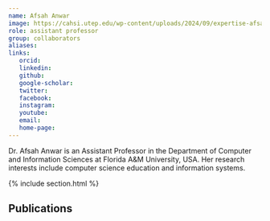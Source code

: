 ```yaml
---
name: Afsah Anwar
image: https://cahsi.utep.edu/wp-content/uploads/2024/09/expertise-afsah-anwar-255x255.jpg
role: assistant professor
group: collaborators
aliases:
links:
   orcid: 
   linkedin: 
   github: 
   google-scholar: 
   twitter: 
   facebook: 
   instagram: 
   youtube: 
   email: 
   home-page: 
---
```


Dr. Afsah Anwar is an Assistant Professor in the Department of Computer and Information Sciences at Florida A&M University, USA. Her research interests include computer science education and information systems.

{% include section.html %}
## Publications
